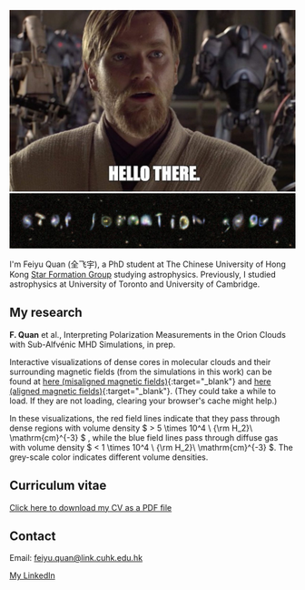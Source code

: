 ![image info](assets/images/Obiwan.jpg)
![image info](assets/images/SFG.png)

I'm Feiyu Quan (全飞宇), a PhD student at The Chinese University of Hong Kong [Star Formation Group](https://www.phy.cuhk.edu.hk/sfg/) studying astrophysics. Previously, I studied astrophysics at University of Toronto and University of Cambridge.

## My research

**F. Quan** et al., Interpreting Polarization Measurements in the Orion Clouds with Sub-Alfvénic MHD Simulations, in prep.

Interactive visualizations of dense cores in molecular clouds and their surrounding magnetic fields (from the simulations in this work) can be found at [here (misaligned magnetic fields)](https://www.phy.cuhk.edu.hk/sfg/Feiyu/clump2.html){:target="_blank"} and [here (aligned magnetic fields)](https://www.phy.cuhk.edu.hk/sfg/Feiyu/clump4_new.html){:target="_blank"}. (They could take a while to load. If they are not loading, clearing your browser's cache might help.)

In these visualizations, the red field lines indicate that they pass through dense regions with volume density $ > 5 \times 10^4 \ {\rm H_2}\ \mathrm{cm}^{-3} $ , while the blue field lines pass through diffuse gas with volume density $ < 1 \times 10^4 \ {\rm H_2}\ \mathrm{cm}^{-3} $. The grey-scale color indicates different volume densities.

## Curriculum vitae

[Click here to download my CV as a PDF file](CV.pdf)

## Contact

Email: <feiyu.quan@link.cuhk.edu.hk>  

[My LinkedIn](https://www.linkedin.com/in/feiyu-quan-158002190/)

